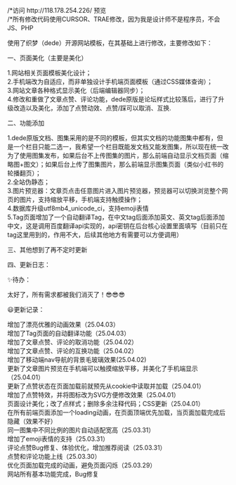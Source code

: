 <p>/*访问  http://118.178.254.226/  预览<br>/*所有修改代码使用CURSOR、TRAE修改，因为我是设计师不是程序员，不会JS、PHP</p>

<p>使用了织梦（dede）开源网站模板，在其基础上进行修改，主要修改如下：</p>
<p>一、页面美化（主要是美化）</p>
<p>1.网站相关页面模板美化设计；<br>
2.手机端改为自适应，而非单独设计手机端页面模板（通过CSS媒体查询）；<br>
3.网站文章各种格式显示美化（后端编辑器同步）；<br>
4.修改和重做了文章点赞、评论功能，dede原版是论坛样式比较落后，进行了升级改造以及美化，添加了点赞动效、点赞/踩可以取消、互换.</p>

<p>二、功能添加</p>
<p>1.dede原版文档、图集采用的是不同的模板，但其实文档的功能图集中都有，但是一个栏目只能二选一，我希望一个栏目既能发文档又能发图集，所以现在统一改为了使用图集发布，如果后台不上传图集的图片，那么前端自动显示文档页面（缩略图+图文）；如果后台上传了图集图片，那么前端显示图集页面（类似小红书的轮播翻页）；<br>
2.全站伪静态；<br>
3.图片预览器：文章页点击任意图片进入图片预览器，预览器可以切换浏览整个网页的图片，支持缩放平移，手机端支持触摸操作；<br>
4.数据库升级utf8mb4_unicode_ci，支持emoji表情<br>
5.Tag页面增加了一个自动翻译Tag，在中文tag后面添加英文、英文tag后面添加中文，这是调用百度翻译api实现的，api密钥在后台核心设置里面填写（目前只在tag这里用到的，作用不大，后续其他地方有需要可以方便调用）</p>

<p>三、其他想到了再不定时更新</p>

<p>四、更新日志：</p>

<p>✨待办：</p>
<p>  太好了，所有需求都被我们消灭了！😎😎😎</p>

<p>😃更新记录：</p>
<p> 增加了漂亮优雅的动画效果（25.04.03）<br>
  增加了Tag页面的自动翻译功能（25.04.03）<br>
  增加了文章点赞、评论的取消功能（25.04.02）<br>
  增加了文章点赞、评论的互换功能（25.04.02）<br>
  增加了移动端nav导航的背景毛玻璃效果(25.04.02)<br>
  更新了文章图片预览在手机端可以触摸缩放平移，并美化了手机端显示（25.04.01）<br>
  更新了点赞状态在页面加载前就预先从cookie中读取并加载（25.04.01）<br>
  增加了点赞特效，并将图标改为SVG方便修改效果（25.04.01）<br>
  页面设计美化；改了点样式；删除多余注释代码；CSS更新（25.04.01）<br>
  在所有前端页面添加一个loading动画，在页面顶端优先加载，当页面加载完成后隐藏（效果不好）<br>
  同一图集中不同比例的图片自动适配宽高（25.03.31）<br>
  增加了emoji表情的支持（25.03.31）<br>
  评论点赞Bug修复、体验优化，增加推荐阅读（25.03.31）<br>
  点赞和评论功能上线（25.03.30）<br>
  优化页面加载完成的动画，避免页面闪烁（25.03.29）<br>
  网站所有基本功能完成，Bug修复</p>
